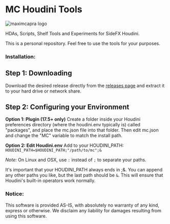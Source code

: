 MC Houdini Tools
======

![maximcapra logo](https://github.com/maximcapra/houdini_tools/master/logo.png)

HDAs, Scripts, Shelf Tools and Experiments for SideFX Houdini.

This is a personal repository. Feel free to use the tools for your purposes.

### Installation:

## Step 1: Downloading
Download the desired release directly from the [releases page](https://github.com/maximcapra/houdini_tools/releases) and extract it to your hard drive or network share.

## Step 2: Configuring your Environment

**Option 1: Plugin (17.5+ only)**
Create a folder inside your Houdini preferences directory (where the houdini.env typically is) called "packages", and place the mc.json file into that folder. Then edit mc.json and change the "MC" variable to match the install path.

**Option 2: Edit Houdini.env**
Add to your HOUDINI_PATH:
`HOUDINI_PATH=$HOUDINI_PATH;"/path/to/mc";&`

*Note:* On Linux and OSX, use `:` instead of `;` to separate your paths. 

It's important that your HOUDINI_PATH always ends in ;&. You can append any other paths you like,
but the last path should be `&`. This will ensure that Houdini's built-in operators work normally.

### Notice:
This software is provided AS-IS, with absolutely no warranty of any kind, express or otherwise. We disclaim any liability for damages resulting from using this software.
